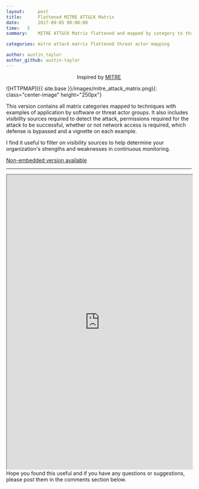 ```yaml
---
layout:     post
title:      Flattened MITRE ATT&CK Matrix
date:       2017-09-05 00:00:00
time:   5
summary:    MITRE ATT&CK Matrix flattened and mapped by category to threat actor groups and software examples of each attack.

categories: mitre attack matrix flattened threat actor mapping

author: austin_taylor
author_github: austin-taylor
---
```


<center>Inspired by <a href="https://attack.mitre.org/wiki/ATT%26CK_Matrix">MITRE</a></center>

![HTTPMAP]({{ site.base }}/images/mitre_attack_matrix.png){: class="center-image" height="250px"}

This version contains all matrix categories mapped to techniques with examples of application by software or threat actor groups. It also includes visibility sources required to detect the attack, permissions required for the attack to be successful, whether or not network access is required, which defense is bypassed and a vignette on each example.

I find it useful to filter on visibility sources to help determine your organization's strengths and weaknesses in continuous monitoring.

<a href="https://docs.google.com/spreadsheets/d/1ljXt_ct2J7TuQ45KtvGppHwZUVF7lNxiaAKII6frhOs/edit?usp=sharing">Non-embedded version available</a> 

<hr>
<iframe src="https://docs.google.com/spreadsheets/d/e/2PACX-1vSzc2z9ZGpr5rnsFdBlqwG0pKyziZrWmNOPfNHjrFpY3twcyueciWelTMmQETSf8IFcOXvkXYBcyd4W/pubhtml?embedded=true" width="100%" height="800"></iframe>

<br>
Hope you found this useful and if you have any questions or suggestions, please post them in the comments section below.